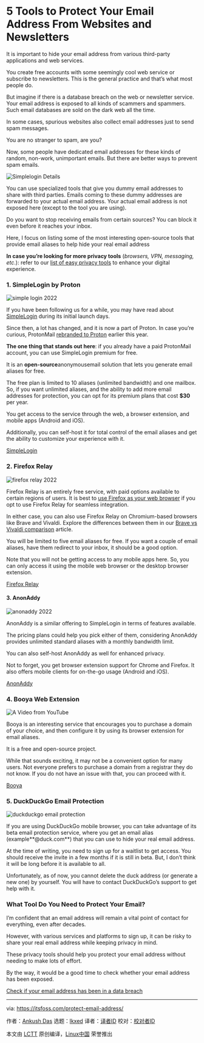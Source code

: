 [#]: subject: "5 Tools to Protect Your Email Address From Websites and Newsletters"
[#]: via: "https://itsfoss.com/protect-email-address/"
[#]: author: "Ankush Das https://itsfoss.com/author/ankush/"
[#]: collector: "lkxed"
[#]: translator: " "
[#]: reviewer: " "
[#]: publisher: " "
[#]: url: " "

5 Tools to Protect Your Email Address From Websites and Newsletters
======
It is important to hide your email address from various third-party applications and web services.

You create free accounts with some seemingly cool web service or subscribe to newsletters. This is the general practice and that’s what most people do.

But imagine if there is a database breach on the web or newsletter service. Your email address is exposed to all kinds of scammers and spammers. Such email databases are sold on the dark web all the time.

In some cases, spurious websites also collect email addresses just to send spam messages.

You are no stranger to spam, are you?

Now, some people have dedicated email addresses for these kinds of random, non-work, unimportant emails. But there are better ways to prevent spam emails.

![Simplelogin Details][1]

You can use specialized tools that give you dummy email addresses to share with third parties. Emails coming to these dummy addresses are forwarded to your actual email address. Your actual email address is not exposed here (except to the tool you are using).

Do you want to stop receiving emails from certain sources? You can block it even before it reaches your inbox.

Here, I focus on listing some of the most interesting open-source tools that provide email aliases to help hide your real email address

**In case you’re looking for more privacy tools** (*browsers, VPN, messaging, etc*.): refer to our [list of easy privacy tools][2] to enhance your digital experience.

### 1. SimpleLogin by Proton

![simple login 2022][3]

If you have been following us for a while, you may have read about [SimpleLogin][4] during its initial launch days.

Since then, a lot has changed, and it is now a part of Proton. In case you’re curious, ProtonMail [rebranded to Proton][5] earlier this year.

**The one thing that stands out here**: if you already have a paid ProtonMail account, you can use SimpleLogin premium for free.

It is an **open-source**anonymousemail solution that lets you generate email aliases for free.

The free plan is limited to 10 aliases (unlimited bandwidth) and one mailbox. So, if you want unlimited aliases, and the ability to add more email addresses for protection, you can opt for its premium plans that cost **$30** per year.

You get access to the service through the web, a browser extension, and mobile apps (Android and iOS).

Additionally, you can self-host it for total control of the email aliases and get the ability to customize your experience with it.

[SimpleLogin][6]

### 2. Firefox Relay

![firefox relay 2022][7]

Firefox Relay is an entirely free service, with paid options available to certain regions of users. It is best to [use Firefox as your web browser][8] if you opt to use Firefox Relay for seamless integration.

In either case, you can also use Firefox Relay on Chromium-based browsers like Brave and Vivaldi. Explore the differences between them in our [Brave vs Vivaldi comparison][9] article.

You will be limited to five email aliases for free. If you want a couple of email aliases, have them redirect to your inbox, it should be a good option.

Note that you will not be getting access to any mobile apps here. So, you can only access it using the mobile web browser or the desktop browser extension.

[Firefox Relay][10]

#### 3. AnonAddy

![anonaddy 2022][11]

AnonAddy is a similar offering to SimpleLogin in terms of features available.

The pricing plans could help you pick either of them, considering AnonAddy provides unlimited standard aliases with a monthly bandwidth limit.

You can also self-host AnonAddy as well for enhanced privacy.

Not to forget, you get browser extension support for Chrome and Firefox. It also offers mobile clients for on-the-go usage (Android and iOS).

[AnonAddy][12]

### 4. Booya Web Extension

![A Video from YouTube][13]

Booya is an interesting service that encourages you to purchase a domain of your choice, and then configure it by using its browser extension for email aliases.

It is a free and open-source project.

While that sounds exciting, it may not be a convenient option for many users. Not everyone prefers to purchase a domain from a registrar they do not know. If you do not have an issue with that, you can proceed with it.

[Booya][14]

### 5. DuckDuckGo Email Protection

![duckduckgo email protection][15]

If you are using DuckDuckGo mobile browser, you can take advantage of its beta email protection service, where you get an email alias (example**@duck.com**) that you can use to hide your real email address.

At the time of writing, you need to sign up for a waitlist to get access. You should receive the invite in a few months if it is still in beta. But, I don’t think it will be long before it is available to all.

Unfortunately, as of now, you cannot delete the duck address (or generate a new one) by yourself. You will have to contact DuckDuckGo’s support to get help with it.

### What Tool Do You Need to Protect Your Email?

I’m confident that an email address will remain a vital point of contact for everything, even after decades.

However, with various services and platforms to sign up, it can be risky to share your real email address while keeping privacy in mind.

These privacy tools should help you protect your email address without needing to make lots of effort.

By the way, it would be a good time to check whether your email address has been exposed.

[Check if your email address has been in a data breach][16]

--------------------------------------------------------------------------------

via: https://itsfoss.com/protect-email-address/

作者：[Ankush Das][a]
选题：[lkxed][b]
译者：[译者ID](https://github.com/译者ID)
校对：[校对者ID](https://github.com/校对者ID)

本文由 [LCTT](https://github.com/LCTT/TranslateProject) 原创编译，[Linux中国](https://linux.cn/) 荣誉推出

[a]: https://itsfoss.com/author/ankush/
[b]: https://github.com/lkxed
[1]: https://itsfoss.com/wp-content/uploads/2020/01/simplelogin-details.png
[2]: https://itsfoss.com/privacy-tools/
[3]: https://itsfoss.com/wp-content/uploads/2022/08/simple-login-2022.png
[4]: https://itsfoss.com/simplelogin/
[5]: https://news.itsfoss.com/protonmail-now-proton/
[6]: https://simplelogin.io/
[7]: https://itsfoss.com/wp-content/uploads/2022/08/firefox-relay-2022.jpg
[8]: https://news.itsfoss.com/why-mozilla-firefox/
[9]: https://itsfoss.com/brave-vs-vivaldi/
[10]: https://relay.firefox.com/
[11]: https://itsfoss.com/wp-content/uploads/2022/08/anonaddy-2022.jpg
[12]: https://anonaddy.com/
[13]: https://youtu.be/c03B4-jBl_Q
[14]: https://booya.email/
[15]: https://itsfoss.com/wp-content/uploads/2022/08/duckduckgo-email-protection.png
[16]: https://monitor.firefox.com/

